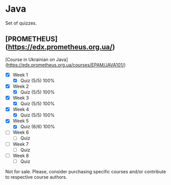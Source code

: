 # Java
Set of quizzes.

## [PROMETHEUS] (https://edx.prometheus.org.ua/)
[Course in Ukrainian on Java] (https://edx.prometheus.org.ua/courses/EPAM/JAVA101/)

- [x] Week 1
  - [x] Quiz (5/5) 100%
- [x] Week 2
  - [x] Quiz (5/5) 100%
- [x] Week 3
  - [x] Quiz (5/5) 100%
- [x] Week 4
  - [x] Quiz (5/5) 100%
- [x] Week 5
  - [x] Quiz (6/6) 100%
- [ ] Week 6
  - [ ] Quiz
- [ ] Week 7
  - [ ] Quiz
- [ ] Week 8
  - [ ] Quiz

Not for sale. Please, consider purchasing specific courses and/or contribute to respective course authors.
